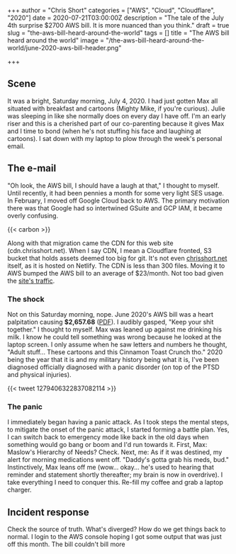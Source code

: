 +++
author = "Chris Short"
categories = ["AWS", "Cloud", "Cloudflare", "2020"]
date = 2020-07-21T03:00:00Z
description = "The tale of the July 4th surprise $2700 AWS bill. It is more nuanced than you think."
draft = true
slug = "the-aws-bill-heard-around-the-world"
tags = []
title = "The AWS bill heard around the world"
image = "/the-aws-bill-heard-around-the-world/june-2020-aws-bill-header.png"

+++

## Scene

It was a bright, Saturday morning, July 4, 2020. I had just gotten Max all situated with breakfast and cartoons (Mighty Mike, if you're curious). Julie was sleeping in like she normally does on every day I have off. I'm an early riser and this is a cherished part of our co-parenting because it gives Max and I time to bond (when he's not stuffing his face and laughing at cartoons). I sat down with my laptop to plow through the week's personal email.

## The e-mail

"Oh look, the AWS bill, I should have a laugh at that," I thought to myself. Until recently, it had been pennies a month for some very light SES usage. In February, I moved off Google Cloud back to AWS. The primary motivation there was that Google had so intertwined GSuite and GCP IAM, it became overly confusing.

{{< carbon >}}

Along with that migration came the CDN for this web site (cdn.chrisshort.net). When I say CDN, I mean a Cloudflare fronted, S3 bucket that holds assets deemed too big for git. It's not even [chrisshort.net](https://chrisshort.net) itself, as it is hosted on Netlify. The CDN is less than 300 files. Moving it to AWS bumped the AWS bill to an average of $23/month. Not too bad given the [site's traffic](https://app.usefathom.com/share/suwvjwwc/chrisshort.net).

### The shock

Not on this Saturday morning, nope. June 2020's AWS bill was a heart palpitation causing **$2,657.68** ([PDF](/pdf/invoice498711077_redacted.pdf)). I audibly gasped, "Keep your shit together." I thought to myself. Max was leaned up against me drinking his milk. I know he could tell something was wrong because he looked at the laptop screen. I only assume when he saw letters and numbers he thought, "Adult stuff... These cartoons and this Cinnamon Toast Crunch tho." 2020 being the year that it is and my military history being what it is, I've been diagnosed officially diagnosed with a panic disorder (on top of the PTSD and physical injuries).

{{< tweet 1279406322837082114 >}}

### The panic

I immediately began having a panic attack. As I took steps the mental steps, to mitigate the onset of the panic attack, I started forming a battle plan. Yes, I can switch back to emergency mode like back in the old days when something would go bang or boom and I'd run towards it. First, Max: Maslow's Hierarchy of Needs? Check. Next, me: As if it was destined, my alert for morning medications went off. "Daddy's gotta grab his meds, bud." Instinctively, Max leans off me (wow... okay... he's used to hearing that reminder and statement shortly thereafter; my brain is now in overdrive). I take everything I need to conquer this. Re-fill my coffee and grab a laptop charger.

## Incident response

Check the source of truth. What's diverged? How do we get things back to normal. I login to the AWS console hoping I got some output that was just off this month. The bill couldn't bill more 



